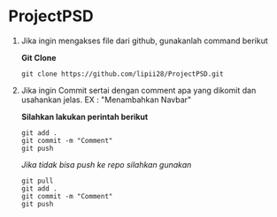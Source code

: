 # ProjectPSD

1. Jika ingin mengakses file dari github, gunakanlah command berikut

   **Git Clone**

   ```
   git clone https://github.com/lipii28/ProjectPSD.git
   ```

   
2. Jika ingin Commit sertai dengan comment apa yang dikomit dan usahankan jelas. EX : "Menambahkan Navbar"

    **Silahkan lakukan perintah berikut**

    ```
    git add .
    git commit -m "Comment"
    git push
    ```

    _Jika tidak bisa push ke repo silahkan gunakan_

    ```
    git pull
    git add .
    git commit -m "Comment"
    git push
    ```
